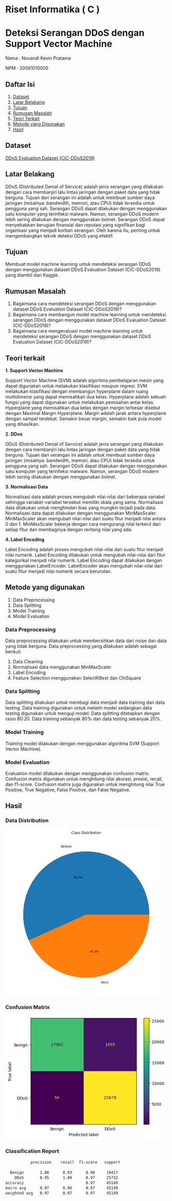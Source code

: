 # **Riset Informatika ( C )**

# Deteksi Serangan DDoS dengan Support Vector Machine

Nama : Novandi Kevin Pratama

NPM : 20081010005

## Daftar Isi
1. [Dataset](#dataset)
2. [Latar Belakang](#latar-belakang)
3. [Tujuan](#tujuan)
4. [Rumusan Masalah](#rumusan-masalah)
5. [Teori Terkait](#teori-terkait)
6. [Metode yang Digunakan](#metode-yang-digunakan)
7. [Hasil](#hasil)


## Dataset
<a href="https://www.kaggle.com/datasets/aymenabb/ddos-evaluation-dataset-cic-ddos2019/">DDoS Evaluation Dataset (CIC-DDoS2019)</a>


## Latar Belakang
DDoS (Distributed Denial of Service) adalah jenis serangan yang dilakukan dengan cara membanjiri lalu lintas jaringan dengan paket data yang tidak berguna. Tujuan dari serangan ini adalah untuk membuat sumber daya jaringan (misalnya: bandwidth, memori, atau CPU) tidak tersedia untuk pengguna yang sah. Serangan DDoS dapat dilakukan dengan menggunakan satu komputer yang terinfeksi malware. Namun, serangan DDoS modern lebih sering dilakukan dengan menggunakan botnet. Serangan DDoS dapat menyebabkan kerugian finansial dan reputasi yang signifikan bagi organisasi yang menjadi korban serangan. Oleh karena itu, penting untuk mengembangkan teknik deteksi DDoS yang efektif. 


## Tujuan
Membuat model machine learning untuk mendeteksi serangan DDoS dengan menggunakan dataset DDoS Evaluation Dataset (CIC-DDoS2019) yang diambil dari Kaggle.

## Rumusan Masalah
1. Bagaimana cara mendeteksi serangan DDoS dengan menggunakan dataset DDoS Evaluation Dataset (CIC-DDoS2019)?
2. Bagaimana cara membangun model machine learning untuk mendeteksi serangan DDoS dengan menggunakan dataset DDoS Evaluation Dataset (CIC-DDoS2019)?
3. Bagaimana cara mengevaluasi model machine learning untuk mendeteksi serangan DDoS dengan menggunakan dataset DDoS Evaluation Dataset (CIC-DDoS2019)?

## Teori terkait
**1. Support Vector Machine**

Support Vector Machine (SVM) adalah algoritma pembelajaran mesin yang dapat digunakan untuk melakukan klasifikasi maupun regresi. SVM melakukan klasifikasi dengan membangun hyperplane dalam ruang multidimensi yang dapat memisahkan dua kelas. Hyperplane adalah sebuah fungsi yang dapat digunakan untuk melakukan pemisahan antar kelas. Hyperplane yang memisahkan dua kelas dengan margin terbesar disebut dengan Maximal Margin Hyperplane. Margin adalah jarak antara hyperplane dengan sampel terdekat. Semakin besar margin, semakin baik pula model yang dihasilkan.

**2. DDos**
   
DDoS (Distributed Denial of Service) adalah jenis serangan yang dilakukan dengan cara membanjiri lalu lintas jaringan dengan paket data yang tidak berguna. Tujuan dari serangan ini adalah untuk membuat sumber daya jaringan (misalnya: bandwidth, memori, atau CPU) tidak tersedia untuk pengguna yang sah. Serangan DDoS dapat dilakukan dengan menggunakan satu komputer yang terinfeksi malware. Namun, serangan DDoS modern lebih sering dilakukan dengan menggunakan botnet.

**3. Normalisasi Data** 

Normalisasi data adalah proses mengubah nilai-nilai dari beberapa variabel sehingga variabel-variabel tersebut memiliki skala yang sama. Normalisasi data dilakukan untuk menghindari bias yang mungkin terjadi pada data. Normalisasi data dapat dilakukan dengan menggunakan MinMaxScaler. MinMaxScaler akan mengubah nilai-nilai dari suatu fitur menjadi nilai antara 0 dan 1. MinMaxScaler bekerja dengan cara mengurangi nilai terkecil dari setiap fitur dan membaginya dengan rentang nilai yang ada.

**4. Label Encoding**

Label Encoding adalah proses mengubah nilai-nilai dari suatu fitur menjadi nilai numerik. Label Encoding dilakukan untuk mengubah nilai-nilai dari fitur kategorikal menjadi nilai numerik. Label Encoding dapat dilakukan dengan menggunakan LabelEncoder. LabelEncoder akan mengubah nilai-nilai dari suatu fitur menjadi nilai numerik secara berurutan.


## Metode yang digunakan
1. Data Preprocessing
2. Data Splitting
3. Model Training
4. Model Evaluation

### **Data Preprocessing**
Data preprocessing dilakukan untuk membersihkan data dari noise dan data yang tidak berguna. Data preprocessing yang dilakukan adalah sebagai berikut:
1. Data Cleaning
2. Normalisasi data menggunakan MinMaxScaler
3. Label Encoding
4. Feature Selection menggunakan SelectKBest dan ChiSquare


### **Data Splitting**
Data splitting dilakukan untuk membagi data menjadi data training dan data testing. Data training digunakan untuk melatih model sedangkan data testing digunakan untuk menguji model. Data splitting ditetapkan dengan rasio 80:20. Data training sebanyak 80% dan data testing sebanyak 20%. 

### **Model Training**
Training model dilakukan dengan menggunakan algoritma SVM (Support Vector Machine). 

### **Model Evaluation**
Evaluation model dilakukan dengan menggunakan confusion matrix. Confusion matrix digunakan untuk menghitung nilai akurasi, presisi, recall, dan f1-score. Confusion matrix juga digunakan untuk menghitung nilai True Positive, True Negative, False Positive, dan False Negative.


## Hasil
### Data Distribution
![Data Distribution](images/data_distribution.png)

### Confusion Matrix
![Confusion Matrix](images/confusion_matrix.png)

### Classification Report
               precision    recall  f1-score   support

      Benign       1.00      0.93      0.96     19417
        DDoS       0.95      1.00      0.97     25732
    accuracy                           0.97     45149
    macro avg      0.97      0.96      0.97     45149
    weighted avg   0.97      0.97      0.97     45149

